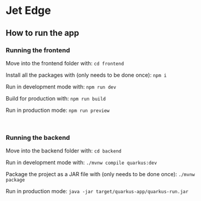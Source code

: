 # Jet Edge
## How to run the app

### Running the frontend
Move into the frontend folder with:
`cd frontend`

Install all the packages with (only needs to be done once):
`npm i`

Run in development mode with:
`npm run dev`

Build for production with:
`npm run build`

Run in production mode:
`npm run preview`

<br/>

### Running the backend
Move into the backend folder with:
`cd backend`

Run in development mode with:
`./mvnw compile quarkus:dev`

Package the project as a JAR file with (only needs to be done once):
`./mvnw package`

Run in production mode:
`java -jar target/quarkus-app/quarkus-run.jar`

